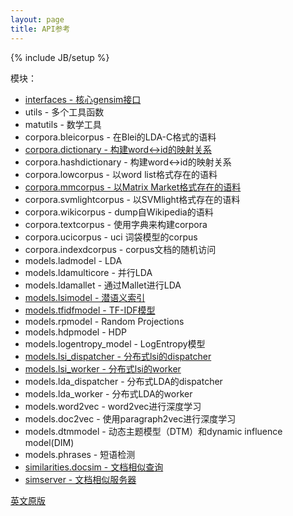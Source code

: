 ```yaml
---
layout: page
title: API参考 
---
```

{% include JB/setup %}

模块：

- [interfaces - 核心gensim接口](http://d0evi1.github.io/gensim/api/interfaces)
- utils - 多个工具函数
- matutils - 数学工具
- corpora.bleicorpus - 在Blei的LDA-C格式的语料
- [corpora.dictionary - 构建word<->id的映射关系](http://d0evi1.github.io/gensim/api/corpora/dictionary)
- corpora.hashdictionary - 构建word<->id的映射关系
- corpora.lowcorpus - 以word list格式存在的语料
- [corpora.mmcorpus - 以Matrix Market格式存在的语料](http://d0evi1.github.io/gensim/api/corpora/mmcorpus)
- corpora.svmlightcorpus - 以SVMlight格式存在的语料
- corpora.wikicorpus - dump自Wikipedia的语料
- corpora.textcorpus - 使用字典来构建corpora
- corpora.ucicorpus - uci 词袋模型的corpus
- corpora.indexdcorpus - corpus文档的随机访问
- models.ladmodel - LDA
- models.ldamulticore - 并行LDA
- models.ldamallet - 通过Mallet进行LDA
- [models.lsimodel - 潜语义索引](http://d0evi1.github.io/gensim/api/models/lsimodel)
- [models.tfidfmodel - TF-IDF模型](http://d0evi1.github.io/gensim/api/models/tfidfmodel)
- models.rpmodel - Random Projections
- models.hdpmodel - HDP
- models.logentropy_model - LogEntropy模型
- [models.lsi_dispatcher - 分布式lsi的dispatcher](http://d0evi1.github.io/gensim/api/models/lsi_dispatcher)
- [models.lsi_worker - 分布式lsi的worker](http://d0evi1.github.io/gensim/api/models/lsi_worker)
- models.lda_dispatcher - 分布式LDA的dispatcher
- models.lda_worker - 分布式LDA的worker
- models.word2vec - word2vec进行深度学习
- models.doc2vec - 使用paragraph2vec进行深度学习
- models.dtmmodel - 动态主题模型（DTM）和dynamic influence model(DIM)
- models.phrases - 短语检测
- [similarities.docsim - 文档相似查询](http://d0evi1.github.io/gensim/api/similarities/docsim)
- [simserver - 文档相似服务器](http://d0evi1.github.io/gensim/api/similarities/simserver)


[英文原版](http://radimrehurek.com/gensim/apiref.html)
